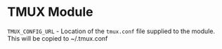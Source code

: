 # TMUX Module

`TMUX_CONFIG_URL` - Location of the `tmux.conf` file supplied to the module.  This will be copied to ~/.tmux.conf
